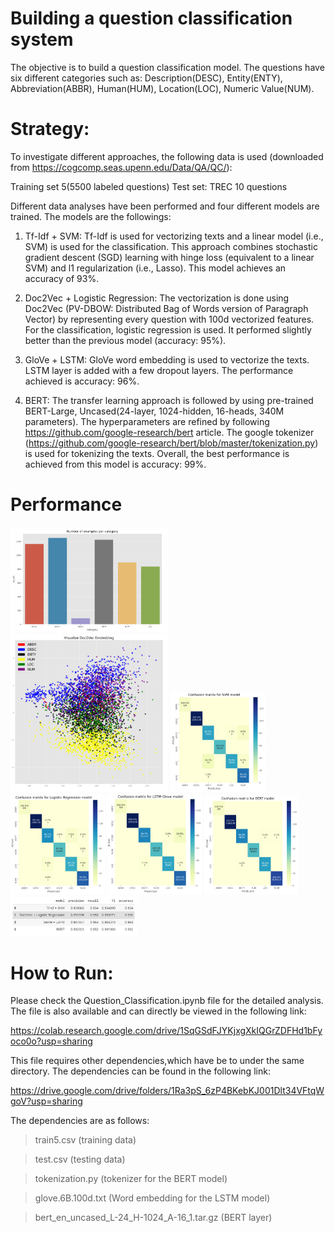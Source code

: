 # Building a question classification system
The objective is to build a question classification model. The questions have six different categories such as: Description(DESC), Entity(ENTY), Abbreviation(ABBR), Human(HUM), Location(LOC), Numeric Value(NUM).

# Strategy:
To investigate different approaches, the following data is used (downloaded from https://cogcomp.seas.upenn.edu/Data/QA/QC/):

Training set 5(5500 labeled questions)
Test set: TREC 10 questions

Different data analyses have been performed and four different models are trained. The models are the followings:

1. Tf-Idf + SVM: Tf-Idf is used for vectorizing texts and a linear model (i.e., SVM) is used for the classification. This approach combines stochastic gradient descent (SGD) learning with hinge loss (equivalent to a linear SVM) and l1 regularization (i.e., Lasso). This model achieves an accuracy of 93%.   

2. Doc2Vec + Logistic Regression: The vectorization is done using Doc2Vec (PV-DBOW: Distributed Bag of Words version of Paragraph Vector) by representing every question with 100d vectorized features. For the classification, logistic regression is used. It performed slightly better than the previous model (accuracy: 95%). 

3. GloVe + LSTM: GloVe word embedding is used to vectorize the texts. LSTM layer is added with a few dropout layers. The performance achieved is accuracy: 96%.

4. BERT: The transfer learning approach is followed by using pre-trained BERT-Large, Uncased(24-layer, 1024-hidden, 16-heads, 340M parameters). The hyperparameters are refined by following https://github.com/google-research/bert article. The google tokenizer (https://github.com/google-research/bert/blob/master/tokenization.py) is used for tokenizing the texts. Overall, the best performance is achieved from this model is accuracy: 99%.

# Performance
<img src="data_distribution.PNG" width="50%">

<img src="visualization.PNG" width="50%">

<img src="cm_svm.PNG" width="30%">

<img src="cm_lr.PNG" width="30%">

<img src="cm_lstm.PNG" width="30%">

<img src="cm_bert.PNG" width="30%">

<img src="performance.PNG" width="40%">

# How to Run:
Please check the Question_Classification.ipynb file for the detailed analysis. The file is also available and can directly be viewed in the following link:

https://colab.research.google.com/drive/1SqGSdFJYKjxgXkIQGrZDFHd1bFyoco0o?usp=sharing


This file requires other dependencies,which have be to under the same directory. The dependencies can be found in the following link:

https://drive.google.com/drive/folders/1Ra3pS_6zP4BKebKJ001Dlt34VFtqWgoV?usp=sharing

The dependencies are as follows:

> train5.csv (training data)

> test.csv (testing data)

> tokenization.py (tokenizer for the BERT model)

> glove.6B.100d.txt (Word embedding for the LSTM model)

> bert_en_uncased_L-24_H-1024_A-16_1.tar.gz (BERT layer)

